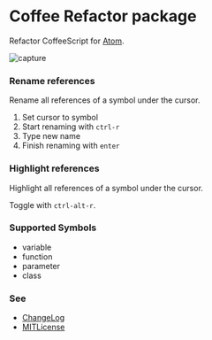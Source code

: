 # Coffee Refactor package

Refactor CoffeeScript for [Atom](https://atom.io/).

![capture](https://cloud.githubusercontent.com/assets/514164/2703394/345b1d5a-c44f-11e3-9640-b9a20c4b7f70.gif)

### Rename references

Rename all references of a symbol under the cursor.

1. Set cursor to symbol
2. Start renaming with `ctrl-r`
3. Type new name
4. Finish renaming with `enter`

### Highlight references

Highlight all references of a symbol under the cursor.

Toggle with `ctrl-alt-r`.

### Supported Symbols

* variable
* function
* parameter
* class

### See

* [ChangeLog](CHANGELOG.md)
* [MITLicense](LICENSE.md)
